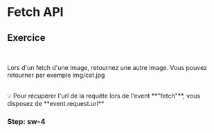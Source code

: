 <!-- .slide: class="exercice fire-bg-pink fire-specific-slide" data-background="css/theme/legacy/images/background_pink.png" -->

# Fetch API

## Exercice

<br>

Lors d'un fetch d'une image, retournez une autre image. Vous pouvez retourner par exemple img/cat.jpg

<br>
💡 Pour récupérer l'url de la requête lors de l'event **"fetch"**, vous disposez de **event.request.url**

### Step: sw-4
